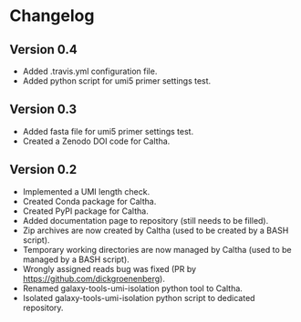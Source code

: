 # Changelog

## Version 0.4
+ Added .travis.yml configuration file.
+ Added python script for umi5 primer settings test.

## Version 0.3
+ Added fasta file for umi5 primer settings test.
+ Created a Zenodo DOI code for Caltha.

## Version 0.2
+ Implemented a UMI length check.
+ Created Conda package for Caltha.
+ Created PyPI package for Caltha.
+ Added documentation page to repository (still needs to be filled).
+ Zip archives are now created by Caltha (used to be created by a BASH script).
+ Temporary working directories are now managed by Caltha (used to be managed by a BASH script).
+ Wrongly assigned reads bug was fixed (PR by https://github.com/dickgroenenberg).
+ Renamed galaxy-tools-umi-isolation python tool to Caltha.
+ Isolated galaxy-tools-umi-isolation python script to dedicated repository.
